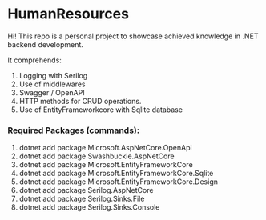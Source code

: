 # HumanResources
Hi!
This repo is a personal project to showcase achieved knowledge in .NET backend development.

It comprehends:
1. Logging with Serilog
2. Use of middlewares
3. Swagger / OpenAPI
4. HTTP methods for CRUD operations.
5. Use of EntityFrameworkcore with Sqlite database

### Required Packages (commands):

1. dotnet add package Microsoft.AspNetCore.OpenApi
2. dotnet add package Swashbuckle.AspNetCore
3. dotnet add package Microsoft.EntityFrameworkCore
4. dotnet add package Microsoft.EntityFrameworkCore.Sqlite
5. dotnet add package Microsoft.EntityFrameworkCore.Design
6. dotnet add package Serilog.AspNetCore
7. dotnet add package Serilog.Sinks.File
8. dotnet add package Serilog.Sinks.Console